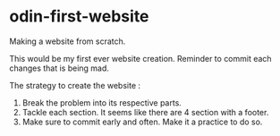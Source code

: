 # odin-first-website
Making a website from scratch.

This would be my first ever website creation. Reminder to commit each changes that is being mad. 

The strategy to create the website : 
1. Break the problem into its respective parts. 
2. Tackle each section. It seems like there are 4 section with a footer. 
3. Make sure to commit early and often. Make it a practice to do so. 

